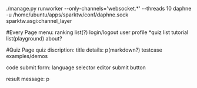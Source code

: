 ./manage.py runworker --only-channels='websocket.*' --threads 10
daphne -u /home/ubuntu/apps/sparktw/conf/daphne.sock sparktw.asgi:channel_layer

#Every Page
menu:
    ranking list(?)
    login/logout
    user profile
    *quiz list
    tutorial list(playground)
    about?

#Quiz Page
quiz discription:
    title
    details: p(markdown?)
    testcase
    examples/demos

code submit form:
    language selector
    editor
    submit button

result message:
    p
